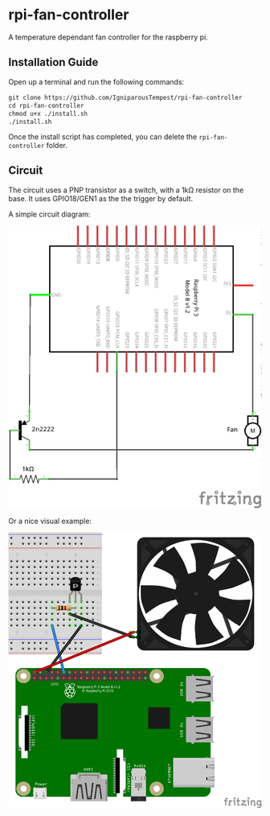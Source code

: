 # rpi-fan-controller
A temperature dependant fan controller for the raspberry pi.

## Installation Guide

Open up a terminal and run the following commands:

    git clone https://github.com/IgniparousTempest/rpi-fan-controller
    cd rpi-fan-controller
    chmod u+x ./install.sh
    ./install.sh
    
Once the install script has completed, you can delete the `rpi-fan-controller` folder.

## Circuit

The circuit uses a PNP transistor as a switch, with a 1kΩ resistor on the base. It uses GPIO18/GEN1 as the the trigger by default.

A simple circuit diagram:

![circuit diagram](.images/diagram.png)

Or a nice visual example:

![fritzing image](.images/Fritzing.png)